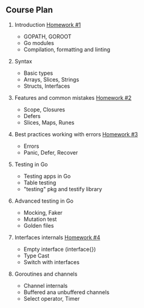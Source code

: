 Course Plan
---

1. Introduction [Homework #1](./hw01_hello_otus)

    * GOPATH, GOROOT
    * Go modules
    * Compilation, formatting and linting

2. Syntax

    * Basic types
    * Arrays, Slices, Strings
    * Structs, Interfaces

3. Features and common mistakes [Homework #2](./hw02_unpack_string)

    * Scope, Closures
    * Defers
    * Slices, Maps, Runes

4. Best practices working with errors [Homework #3](./hw03_frequency_analysis)

    * Errors
    * Panic, Defer, Recover

5. Testing in Go

    * Testing apps in Go
    * Table testing
    * "testing" pkg and testify library

6. Advanced testing in Go

    * Mocking, Faker
    * Mutation test
    * Golden files

7. Interfaces internals [Homework #4](./hw04_lru_cache)

    * Empty interface (interface{})
    * Type Cast
    * Switch with interfaces

8. Goroutines and channels

    * Channel internals
    * Buffered ana unbuffered channels
    * Select operator, Timer